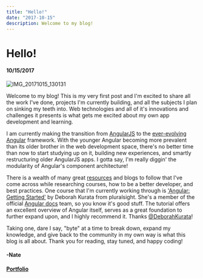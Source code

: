 ```yaml
---
title: "Hello!"
date: "2017-10-15"
description: Welcome to my blog!
---
```


# Hello!
#### 10/15/2017

![IMG_20171015_130131](images/img_20171015_130131.jpg)

Welcome to my blog! This is my very first post and I'm excited to share all the work I've done, projects I'm currently building, and all the subjects I plan on sinking my teeth into. Web technologies and all of it's innovations and challenges it presents is what gets me excited about my own app development and learning.

I am currently making the transition from [AngularJS](https://angularjs.org) to the [ever-evolving](https://dzone.com/articles/angular-who) [Angular](https://angular.io) framework. With the younger Angular becoming more prevalent than its older brother in the web development space, there's no better time than now to start studying up on it, building new experiences, and smartly restructuring older AngularJS apps. I gotta say, I'm really diggin' the modularity of Angular's component architecture!

There is a wealth of many great [resources](https://scotch.io/guides/angular) and blogs to follow that I've come across while researching courses, how to be a better developer, and best practices. One course that I'm currently working through is ['Angular: Getting Started'](https://www.pluralsight.com/courses/angular-2-getting-started-update) by Deborah Kurata from pluralsight. She's a member of the official [Angular docs](https://angular.io/docs) team, so you know it's good stuff. The tutorial offers an excellent overview of Angular itself, serves as a great foundation to further expand upon, and I highly recommend it. Thanks [@DeborahKurata](https://twitter.com/DeborahKurata)!

Taking one, dare I say, "byte" at a time to break down, expand my knowledge, and give back to the community in my own way is what this blog is all about. Thank you for reading, stay tuned, and happy coding!

#### \-Nate

#### [Portfolio](https://nathanpickard.github.io)